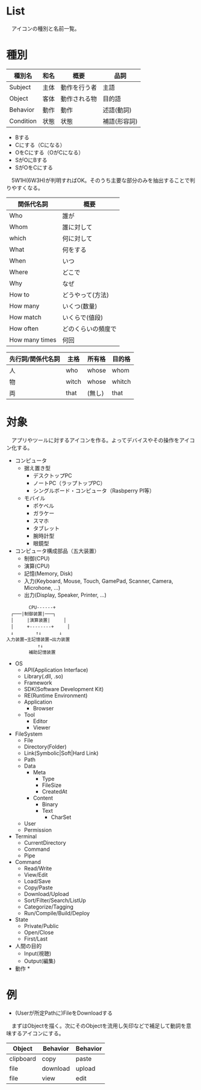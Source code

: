 # List

　アイコンの種別と名前一覧。

# 種別

種別名|和名|概要|品詞
------|----|----|----
Subject|主体|動作を行う者|主語
Object|客体|動作される物|目的語
Behavior|動作|動作|述語(動詞)
Condition|状態|状態|補語(形容詞)

* Bする
* Cにする（Cになる）
* OをCにする（OがCになる）
* SがOにBする
* SがOをCにする

　5W1H(6W3H)が判明すればOK。そのうち主要な部分のみを抽出することで判りやすくなる。

関係代名詞|概要
----------|----
Who|誰が
Whom|誰に対して
which|何に対して
What|何をする
When|いつ
Where|どこで
Why|なぜ
How to|どうやって(方法)
How many|いくつ(数量)
How match|いくらで(値段)
How often|どのくらいの頻度で
How many times|何回

先行詞/関係代名詞|主格|所有格|目的格
-----------------|----|------|------
人|who|whose|whom
物|witch|whose|whitch
両|that|(無し)|that

# 対象

　アプリやツールに対するアイコンを作る。よってデバイスやその操作をアイコン化する。

* コンピュータ
    * 据え置き型
        * デスクトップPC
        * ノートPC（ラップトップPC）
        * シングルボード・コンピュータ（Rasbperry PI等）
    * モバイル
        * ポケベル
        * ガラケー
        * スマホ
        * タブレット
        * 腕時計型
        * 眼鏡型
* コンピュータ構成部品（五大装置）
    * 制御(CPU)
    * 演算(CPU)
    * 記憶(Memory, Disk)
    * 入力(Keyboard, Mouse, Touch, GamePad, Scanner, Camera, Microhone, ...)
    * 出力(Display, Speaker, Printer, ...)

```
　　　　　CPU------+
　┌───|制御装置|───┐
　│　　　|演算装置|　　　│
　│　　　+--------+　　　│
　↓　　　　　↑↓　　　　↓
入力装置→主記憶装置→出力装置
　　　　　　　↑↓
　　　　　補助記憶装置
```

* OS
    * API(Application Interface)
    * Library(.dll, .so)
    * Framework
    * SDK(Software Development Kit)
    * RE(Runtime Environment)
    * Application
        * Browser
    * Tool
        * Editor
        * Viewer
* FileSystem
    * File
    * Directory(Folder)
    * Link(Symbolic|Soft|Hard Link)
    * Path
    * Data
        * Meta
            * Type
            * FileSize
            * CreatedAt
        * Content
            * Binary
            * Text
                * CharSet
    * User
    * Permission
* Terminal
    * CurrentDirectory
    * Command
    * Pipe
* Command
    * Read/Write
    * View/Edit
    * Load/Save
    * Copy/Paste
    * Download/Upload
    * Sort/Filter/Search/ListUp
    * Categorize/Tagging
    * Run/Compile/Build/Deploy
* State
    * Private/Public
    * Open/Close
    * First/Last
* 人間の目的
    * Input(視聴)
    * Output(編集)
* 動作
    * 

# 例

* (Userが所定Pathに)FileをDownloadする

　まずはObjectを描く。次にそのObjectを流用し矢印などで補足して動詞を意味するアイコンにする。

Object|Behavior|Behavior|
------|--------|--------|
clipboard|copy|paste
file|download|upload
file|view|edit


